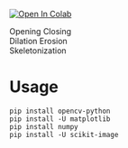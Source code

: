 [![Open In Colab](https://colab.research.google.com/assets/colab-badge.svg)](https://colab.research.google.com/github/iyungrozy/Image-morphology/)


Opening Closing <br>
Dilation Erosion <br>
Skeletonization <br>

# Usage
```
pip install opencv-python
pip install -U matplotlib
pip install numpy
pip install -U scikit-image
```
